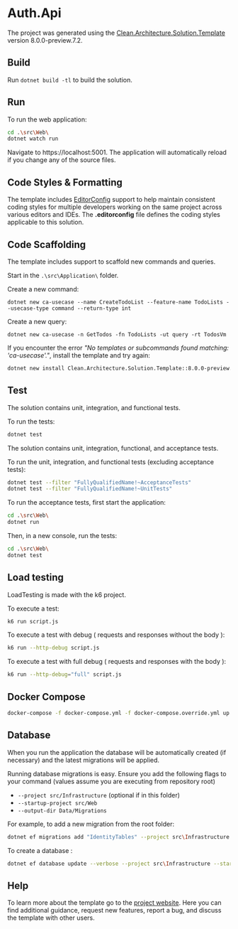 ﻿# Auth.Api

The project was generated using the [Clean.Architecture.Solution.Template](https://github.com/jasontaylordev/Auth.Api)
version 8.0.0-preview.7.2.

## Build

Run `dotnet build -tl` to build the solution.

## Run

To run the web application:

```bash
cd .\src\Web\
dotnet watch run
```

Navigate to https://localhost:5001. The application will automatically reload if you change any of the source files.

## Code Styles & Formatting

The template includes [EditorConfig](https://editorconfig.org/) support to help maintain consistent coding styles for
multiple developers working on the same project across various editors and IDEs. The **.editorconfig** file defines the
coding styles applicable to this solution.

## Code Scaffolding

The template includes support to scaffold new commands and queries.

Start in the `.\src\Application\` folder.

Create a new command:

```
dotnet new ca-usecase --name CreateTodoList --feature-name TodoLists --usecase-type command --return-type int
```

Create a new query:

```
dotnet new ca-usecase -n GetTodos -fn TodoLists -ut query -rt TodosVm
```

If you encounter the error *"No templates or subcommands found matching: 'ca-usecase'."*, install the template and try
again:

```bash
dotnet new install Clean.Architecture.Solution.Template::8.0.0-preview.7.2
```

## Test

The solution contains unit, integration, and functional tests.

To run the tests:

```bash
dotnet test
```

<!--#else -->
The solution contains unit, integration, functional, and acceptance tests.

To run the unit, integration, and functional tests (excluding acceptance tests):

```bash
dotnet test --filter "FullyQualifiedName!~AcceptanceTests"
dotnet test --filter "FullyQualifiedName!~UnitTests"
```

To run the acceptance tests, first start the application:

```bash
cd .\src\Web\
dotnet run
```

Then, in a new console, run the tests:

```bash
cd .\src\Web\
dotnet test
```

## Load testing

LoadTesting is made with the k6 project.

To execute a test:

```bash
k6 run script.js
```

To execute a test with debug ( requests and responses without the body ):

```bash
k6 run --http-debug script.js
```

To execute a test with full debug ( requests and responses with the body ):

```bash
k6 run --http-debug="full" script.js
```

## Docker Compose

```sh
docker-compose -f docker-compose.yml -f docker-compose.override.yml up -d
```

## Database

When you run the application the database will be automatically created (if necessary) and the latest migrations will be
applied.

Running database migrations is easy. Ensure you add the following flags to your command (values assume you are executing
from repository root)

* `--project src/Infrastructure` (optional if in this folder)
* `--startup-project src/Web`
* `--output-dir Data/Migrations`

For example, to add a new migration from the root folder:

```sh
dotnet ef migrations add "IdentityTables" --project src\Infrastructure --startup-project src\Web --output-dir Data\Migrations
```

To create a database :

```sh
dotnet ef database update --verbose --project src\Infrastructure --startup-project src\Web
```

## Help

To learn more about the template go to the [project website](https://github.com/JasonTaylorDev/Auth.Api). Here you can
find additional guidance, request new features, report a bug, and discuss the template with other users.